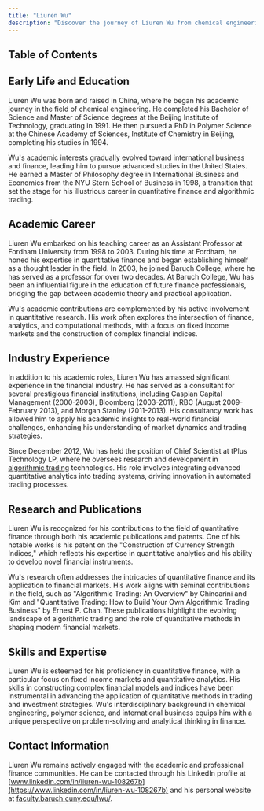 ```yaml
---
title: "Liuren Wu"
description: "Discover the journey of Liuren Wu from chemical engineering in China to his impactful career in algorithmic trading and quantitative finance in the US."
---
```




## Table of Contents

## Early Life and Education

Liuren Wu was born and raised in China, where he began his academic journey in the field of chemical engineering. He completed his Bachelor of Science and Master of Science degrees at the Beijing Institute of Technology, graduating in 1991. He then pursued a PhD in Polymer Science at the Chinese Academy of Sciences, Institute of Chemistry in Beijing, completing his studies in 1994.

Wu's academic interests gradually evolved toward international business and finance, leading him to pursue advanced studies in the United States. He earned a Master of Philosophy degree in International Business and Economics from the NYU Stern School of Business in 1998, a transition that set the stage for his illustrious career in quantitative finance and algorithmic trading.

## Academic Career

Liuren Wu embarked on his teaching career as an Assistant Professor at Fordham University from 1998 to 2003. During his time at Fordham, he honed his expertise in quantitative finance and began establishing himself as a thought leader in the field. In 2003, he joined Baruch College, where he has served as a professor for over two decades. At Baruch College, Wu has been an influential figure in the education of future finance professionals, bridging the gap between academic theory and practical application.

Wu's academic contributions are complemented by his active involvement in quantitative research. His work often explores the intersection of finance, analytics, and computational methods, with a focus on fixed income markets and the construction of complex financial indices.

## Industry Experience 

In addition to his academic roles, Liuren Wu has amassed significant experience in the financial industry. He has served as a consultant for several prestigious financial institutions, including Caspian Capital Management (2000-2003), Bloomberg (2003-2011), RBC (August 2009-February 2013), and Morgan Stanley (2011-2013). His consultancy work has allowed him to apply his academic insights to real-world financial challenges, enhancing his understanding of market dynamics and trading strategies.

Since December 2012, Wu has held the position of Chief Scientist at tPlus Technology LP, where he oversees research and development in [algorithmic trading](/wiki/algorithmic-trading) technologies. His role involves integrating advanced quantitative analytics into trading systems, driving innovation in automated trading processes.

## Research and Publications

Liuren Wu is recognized for his contributions to the field of quantitative finance through both his academic publications and patents. One of his notable works is his patent on the "Construction of Currency Strength Indices," which reflects his expertise in quantitative analytics and his ability to develop novel financial instruments.

Wu's research often addresses the intricacies of quantitative finance and its application to financial markets. His work aligns with seminal contributions in the field, such as "Algorithmic Trading: An Overview" by Chincarini and Kim and "Quantitative Trading: How to Build Your Own Algorithmic Trading Business" by Ernest P. Chan. These publications highlight the evolving landscape of algorithmic trading and the role of quantitative methods in shaping modern financial markets.

## Skills and Expertise

Liuren Wu is esteemed for his proficiency in quantitative finance, with a particular focus on fixed income markets and quantitative analytics. His skills in constructing complex financial models and indices have been instrumental in advancing the application of quantitative methods in trading and investment strategies. Wu's interdisciplinary background in chemical engineering, polymer science, and international business equips him with a unique perspective on problem-solving and analytical thinking in finance.

## Contact Information

Liuren Wu remains actively engaged with the academic and professional finance communities. He can be contacted through his LinkedIn profile at [www.linkedin.com/in/liuren-wu-108267b](https://www.linkedin.com/in/liuren-wu-108267b) and his personal website at [faculty.baruch.cuny.edu/lwu/](https://faculty.baruch.cuny.edu/lwu/).
